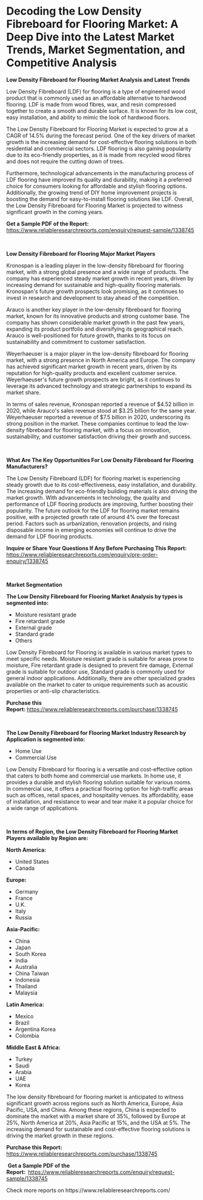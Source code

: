 <p><h1>Decoding the Low Density Fibreboard for Flooring Market: A Deep Dive into the Latest Market Trends, Market Segmentation, and Competitive Analysis</h1></p><p><strong>Low Density Fibreboard for Flooring Market Analysis and Latest Trends</strong></p>
<p><p>Low Density Fibreboard (LDF) for flooring is a type of engineered wood product that is commonly used as an affordable alternative to hardwood flooring. LDF is made from wood fibres, wax, and resin compressed together to create a smooth and durable surface. It is known for its low cost, easy installation, and ability to mimic the look of hardwood floors.</p><p>The Low Density Fibreboard for Flooring Market is expected to grow at a CAGR of 14.5% during the forecast period. One of the key drivers of market growth is the increasing demand for cost-effective flooring solutions in both residential and commercial sectors. LDF flooring is also gaining popularity due to its eco-friendly properties, as it is made from recycled wood fibres and does not require the cutting down of trees.</p><p>Furthermore, technological advancements in the manufacturing process of LDF flooring have improved its quality and durability, making it a preferred choice for consumers looking for affordable and stylish flooring options. Additionally, the growing trend of DIY home improvement projects is boosting the demand for easy-to-install flooring solutions like LDF. Overall, the Low Density Fibreboard for Flooring Market is projected to witness significant growth in the coming years.</p></p>
<p><strong>Get a Sample PDF of the Report:&nbsp;</strong> <a href="https://www.reliableresearchreports.com/enquiry/request-sample/1338745">https://www.reliableresearchreports.com/enquiry/request-sample/1338745</a></p>
<p>&nbsp;</p>
<p><strong>Low Density Fibreboard for Flooring Major Market Players</strong></p>
<p><p>Kronospan is a leading player in the low-density fibreboard for flooring market, with a strong global presence and a wide range of products. The company has experienced steady market growth in recent years, driven by increasing demand for sustainable and high-quality flooring materials. Kronospan's future growth prospects look promising, as it continues to invest in research and development to stay ahead of the competition.</p><p>Arauco is another key player in the low-density fibreboard for flooring market, known for its innovative products and strong customer base. The company has shown considerable market growth in the past few years, expanding its product portfolio and diversifying its geographical reach. Arauco is well-positioned for future growth, thanks to its focus on sustainability and commitment to customer satisfaction.</p><p>Weyerhaeuser is a major player in the low-density fibreboard for flooring market, with a strong presence in North America and Europe. The company has achieved significant market growth in recent years, driven by its reputation for high-quality products and excellent customer service. Weyerhaeuser's future growth prospects are bright, as it continues to leverage its advanced technology and strategic partnerships to expand its market share.</p><p>In terms of sales revenue, Kronospan reported a revenue of $4.52 billion in 2020, while Arauco's sales revenue stood at $3.25 billion for the same year. Weyerhaeuser reported a revenue of $7.5 billion in 2020, underscoring its strong position in the market. These companies continue to lead the low-density fibreboard for flooring market, with a focus on innovation, sustainability, and customer satisfaction driving their growth and success.</p></p>
<p>&nbsp;</p>
<p><strong>What Are The Key Opportunities For Low Density Fibreboard for Flooring Manufacturers?</strong></p>
<p><p>The Low Density Fibreboard (LDF) for flooring market is experiencing steady growth due to its cost-effectiveness, easy installation, and durability. The increasing demand for eco-friendly building materials is also driving the market growth. With advancements in technology, the quality and performance of LDF flooring products are improving, further boosting their popularity. The future outlook for the LDF for flooring market remains positive, with a projected growth rate of around 4% over the forecast period. Factors such as urbanization, renovation projects, and rising disposable income in emerging economies will continue to drive the demand for LDF flooring products.</p></p>
<p><strong>Inquire or Share Your Questions If Any Before Purchasing This Report:</strong> <a href="https://www.reliableresearchreports.com/enquiry/pre-order-enquiry/1338745">https://www.reliableresearchreports.com/enquiry/pre-order-enquiry/1338745</a></p>
<p>&nbsp;</p>
<p><strong>Market Segmentation</strong></p>
<p><strong>The Low Density Fibreboard for Flooring Market Analysis by types is segmented into:</strong></p>
<p><ul><li>Moisture resistant grade</li><li>Fire retardant grade</li><li>External grade</li><li>Standard grade</li><li>Others</li></ul></p>
<p><p>Low Density Fibreboard for Flooring is available in various market types to meet specific needs. Moisture resistant grade is suitable for areas prone to moisture, Fire retardant grade is designed to prevent fire damage, External grade is suitable for outdoor use, Standard grade is commonly used for general indoor applications. Additionally, there are other specialized grades available on the market to cater to unique requirements such as acoustic properties or anti-slip characteristics.</p></p>
<p><strong>Purchase this Report:&nbsp;</strong><a href="https://www.reliableresearchreports.com/purchase/1338745">https://www.reliableresearchreports.com/purchase/1338745</a></p>
<p>&nbsp;</p>
<p><strong>The Low Density Fibreboard for Flooring Market Industry Research by Application is segmented into:</strong></p>
<p><ul><li>Home Use</li><li>Commercial Use</li></ul></p>
<p><p>Low Density Fibreboard for flooring is a versatile and cost-effective option that caters to both home and commercial use markets. In home use, it provides a durable and stylish flooring solution suitable for various rooms. In commercial use, it offers a practical flooring option for high-traffic areas such as offices, retail spaces, and hospitality venues. Its affordability, ease of installation, and resistance to wear and tear make it a popular choice for a wide range of applications.</p></p>
<p>&nbsp;</p>
<p><strong>In terms of Region, the Low Density Fibreboard for Flooring Market Players available by Region are:</strong></p>
<p>
    <p> <strong> North America: </strong>
        <ul>
            <li>United States</li>
            <li>Canada</li>
        </ul>
        </p> 
    <p> <strong> Europe: </strong>
        <ul>
            <li>Germany</li>
            <li>France</li>
            <li>U.K.</li>
            <li>Italy</li>
            <li>Russia</li>
        </ul>
        </p> 
    <p> <strong> Asia-Pacific: </strong>
        <ul>
            <li>China</li>
            <li>Japan</li>
            <li>South Korea</li>
            <li>India</li>
            <li>Australia</li>
            <li>China Taiwan</li>
            <li>Indonesia</li>
            <li>Thailand</li>
            <li>Malaysia</li>
        </ul>
        </p> 
    <p> <strong> Latin America: </strong>
        <ul>
            <li>Mexico</li>
            <li>Brazil</li>
            <li>Argentina Korea</li>
            <li>Colombia</li>
        </ul>
        </p> 
    <p> <strong> Middle East & Africa: </strong>
        <ul>
            <li>Turkey</li>
            <li>Saudi</li>
            <li>Arabia</li>
            <li>UAE</li>
            <li>Korea</li>
        </ul>
    </p>
    </p>
<p><p>The low density fibreboard for flooring market is anticipated to witness significant growth across regions such as North America, Europe, Asia Pacific, USA, and China. Among these regions, China is expected to dominate the market with a market share of 35%, followed by Europe at 25%, North America at 20%, Asia Pacific at 15%, and the USA at 5%. The increasing demand for sustainable and cost-effective flooring solutions is driving the market growth in these regions.</p></p>
<p><strong>Purchase this Report: </strong><a href="https://www.reliableresearchreports.com/purchase/1338745">https://www.reliableresearchreports.com/purchase/1338745</a></p>
<p>&nbsp;<strong>Get a Sample PDF of the Report:&nbsp;&nbsp;</strong><a href="https://www.reliableresearchreports.com/enquiry/request-sample/1338745">https://www.reliableresearchreports.com/enquiry/request-sample/1338745</a></p>
<p><strong></strong></p>
<p>Check more reports on https://www.reliableresearchreports.com/</p>